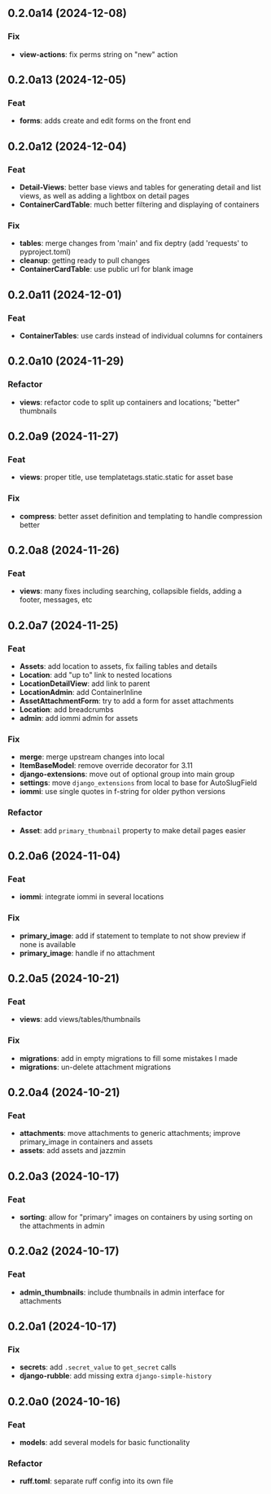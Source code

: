 ## 0.2.0a14 (2024-12-08)

### Fix

- **view-actions**: fix perms string on "new" action

## 0.2.0a13 (2024-12-05)

### Feat

- **forms**: adds create and edit forms on the front end

## 0.2.0a12 (2024-12-04)

### Feat

- **Detail-Views**: better base views and tables for generating detail and list views, as well as adding a lightbox on detail pages
- **ContainerCardTable**: much better filtering and displaying of containers

### Fix

- **tables**: merge changes from 'main' and fix deptry (add 'requests' to pyproject.toml)
- **cleanup**: getting ready to pull changes
- **ContainerCardTable**: use public url for blank image

## 0.2.0a11 (2024-12-01)

### Feat

- **ContainerTables**: use cards instead of individual columns for containers

## 0.2.0a10 (2024-11-29)

### Refactor

- **views**: refactor code to split up containers and locations; "better" thumbnails

## 0.2.0a9 (2024-11-27)

### Feat

- **views**: proper title, use templatetags.static.static for asset base

### Fix

- **compress**: better asset definition and templating to handle compression better

## 0.2.0a8 (2024-11-26)

### Feat

- **views**: many fixes including searching, collapsible fields, adding a footer, messages, etc

## 0.2.0a7 (2024-11-25)

### Feat

- **Assets**: add location to assets, fix failing tables and details
- **Location**: add "up to" link to nested locations
- **LocationDetailView**: add link to parent
- **LocationAdmin**: add ContainerInline
- **AssetAttachmentForm**: try to add a form for asset attachments
- **Location**: add breadcrumbs
- **admin**: add iommi admin for assets

### Fix

- **merge**: merge upstream changes into local
- **ItemBaseModel**: remove override decorator for 3.11
- **django-extensions**: move out of optional group into main group
- **settings**: move `django_extensions` from local to base for AutoSlugField
- **iommi**: use single quotes in f-string for older python versions

### Refactor

- **Asset**: add `primary_thumbnail` property to make detail pages easier

## 0.2.0a6 (2024-11-04)

### Feat

- **iommi**: integrate iommi in several locations

### Fix

- **primary_image**: add if statement to template to not show preview if none is available
- **primary_image**: handle if no attachment

## 0.2.0a5 (2024-10-21)

### Feat

- **views**: add views/tables/thumbnails

### Fix

- **migrations**: add in empty migrations to fill some mistakes I made
- **migrations**: un-delete attachment migrations

## 0.2.0a4 (2024-10-21)

### Feat

- **attachments**: move attachments to generic attachments; improve primary_image in containers and assets
- **assets**: add assets and jazzmin

## 0.2.0a3 (2024-10-17)

### Feat

- **sorting**: allow for "primary" images on containers by using sorting on the attachments in admin

## 0.2.0a2 (2024-10-17)

### Feat

- **admin_thumbnails**: include thumbnails in admin interface for attachments

## 0.2.0a1 (2024-10-17)

### Fix

- **secrets**: add `.secret_value` to `get_secret` calls
- **django-rubble**: add missing extra `django-simple-history`

## 0.2.0a0 (2024-10-16)

### Feat

- **models**: add several models for basic functionality

### Refactor

- **ruff.toml**: separate ruff config into its own file
